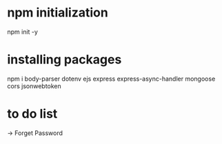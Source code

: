 # npm initialization
npm init -y

# installing packages
npm i body-parser dotenv ejs express express-async-handler mongoose cors jsonwebtoken

# to do list
-> Forget Password